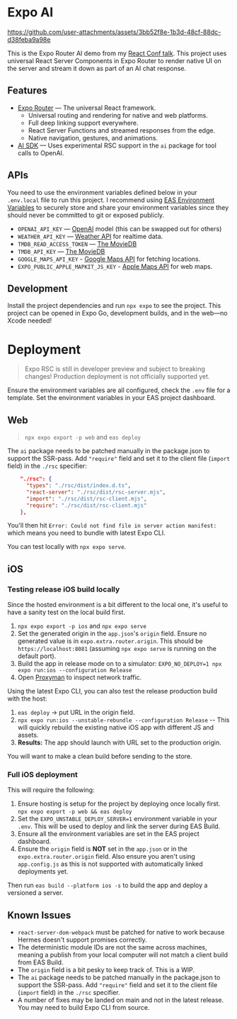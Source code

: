 # Expo AI


https://github.com/user-attachments/assets/3bb52f8e-1b3d-48cf-88dc-d38feba9a98e


This is the Expo Router AI demo from my [React Conf talk](https://www.youtube.com/watch?v=djhEgxQf3Kw). This project uses universal React Server Components in Expo Router to render native UI on the server and stream it down as part of an AI chat response.

## Features

- [Expo Router](https://docs.expo.dev/router/introduction/) — The universal React framework.
  - Universal routing and rendering for native and web platforms.
  - Full deep linking support everywhere.
  - React Server Functions and streamed responses from the edge.
  - Native navigation, gestures, and animations.
- [AI SDK](https://sdk.vercel.ai/docs) — Uses experimental RSC support in the `ai` package for tool calls to OpenAI.


## APIs

You need to use the environment variables defined below in your `.env.local` file to run this project. I recommend using [EAS Environment Variables](https://docs.expo.dev/eas/using-environment-variables/#create-environment-variables) to securely store and share your environment variables since they should never be committed to git or exposed publicly.

- `OPENAI_API_KEY` — [OpenAI](https://platform.openai.com/docs/overview) model (this can be swapped out for others)
- `WEATHER_API_KEY` — [Weather API](https://www.weatherapi.com/) for realtime data.
- `TMDB_READ_ACCESS_TOKEN` — [The MovieDB](https://developer.themoviedb.org/docs/getting-started)
- `TMDB_API_KEY` — [The MovieDB](https://developer.themoviedb.org/docs/getting-started)
- `GOOGLE_MAPS_API_KEY` - [Google Maps API](https://console.cloud.google.com/google/maps-apis/home) for fetching locations.
- `EXPO_PUBLIC_APPLE_MAPKIT_JS_KEY` - [Apple Maps API](https://developer.apple.com/account/resources/services/maps-tokens) for web maps.

## Development

Install the project dependencies and run `npx expo` to see the project. This project can be opened in Expo Go, development builds, and in the web—no Xcode needed!

# Deployment

> Expo RSC is still in developer preview and subject to breaking changes! Production deployment is not officially supported yet.

Ensure the environment variables are all configured, check the `.env` file for a template. Set the environment variables in your EAS project dashboard.

## Web

> `npx expo export -p web` and `eas deploy`

The `ai` package needs to be patched manually in the package.json to support the SSR-pass. Add `"require"` field and set it to the client file (`import` field) in the `./rsc` specifier:

```json
    "./rsc": {
      "types": "./rsc/dist/index.d.ts",
      "react-server": "./rsc/dist/rsc-server.mjs",
      "import": "./rsc/dist/rsc-client.mjs",
      "require": "./rsc/dist/rsc-client.mjs"
    },
```

You'll then hit `Error: Could not find file in server action manifest:` which means you need to bundle with latest Expo CLI.

You can test locally with `npx expo serve`.

## iOS

### Testing release iOS build locally

Since the hosted environment is a bit different to the local one, it's useful to have a sanity test on the local build first.

1. `npx expo export -p ios` and `npx expo serve`
2. Set the generated origin in the `app.json`'s `origin` field. Ensure no generated value is in `expo.extra.router.origin`. This should be `https://localhost:8081` (assuming `npx expo serve` is running on the default port).
3. Build the app in release mode on to a simulator: `EXPO_NO_DEPLOY=1 npx expo run:ios --configuration Release`
4. Open [Proxyman](https://proxyman.com/) to inspect network traffic.

Using the latest Expo CLI, you can also test the release production build with the host:

1. `eas deploy` -> put URL in the origin field.
2. `npx expo run:ios --unstable-rebundle --configuration Release` -- This will quickly rebuild the existing native iOS app with different JS and assets.
3. **Results:** The app should launch with URL set to the production origin.

You will want to make a clean build before sending to the store.

### Full iOS deployment

This will require the following:

1. Ensure hosting is setup for the project by deploying once locally first. `npx expo export -p web && eas deploy`
2. Set the `EXPO_UNSTABLE_DEPLOY_SERVER=1` environment variable in your `.env`. This will be used to deploy and link the server during EAS Build.
3. Ensure all the environment variables are set in the EAS project dashboard.
4. Ensure the `origin` field is **NOT** set in the `app.json` or in the `expo.extra.router.origin` field. Also ensure you aren't using `app.config.js` as this is not supported with automatically linked deployments yet.

Then run `eas build --platform ios -s` to build the app and deploy a versioned a server.

## Known Issues

- `react-server-dom-webpack` must be patched for native to work because Hermes doesn't support promises correctly.
- The deterministic module IDs are not the same across machines, meaning a publish from your local computer will not match a client build from EAS Build.
- The `origin` field is a bit pesky to keep track of. This is a WIP.
- The `ai` package needs to be patched manually in the package.json to support the SSR-pass. Add `"require"` field and set it to the client file (`import` field) in the `./rsc` specifier.
- A number of fixes may be landed on main and not in the latest release. You may need to build Expo CLI from source.
